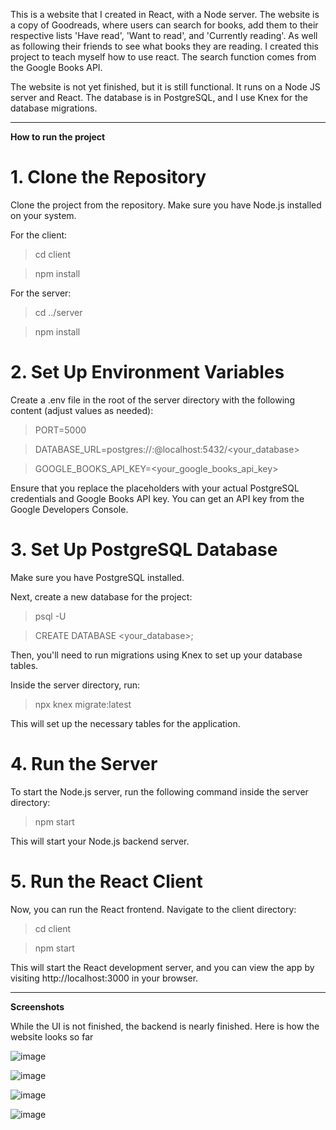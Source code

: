 This is a website that I created in React, with a Node server. The website is a copy of Goodreads, where users can search for books, add them to their respective lists 'Have read', 'Want to read', and 'Currently reading'. As well as following their friends to see what books they are reading. I created this project to teach myself how to use react. The search function comes from the Google Books API.

The website is not yet finished, but it is still functional. It runs on a Node JS server and React. The database is in PostgreSQL, and I use Knex for the database migrations.

---------
**How to run the project**

# 1. Clone the Repository

Clone the project from the repository.
Make sure you have Node.js installed on your system.

For the client:

>cd client

>npm install

For the server:

>cd ../server

>npm install

# 2. Set Up Environment Variables

Create a .env file in the root of the server directory with the following content (adjust values as needed):

>PORT=5000

>DATABASE_URL=postgres://<yourusername>:<yourpassword>@localhost:5432/<your_database>

>GOOGLE_BOOKS_API_KEY=<your_google_books_api_key>

Ensure that you replace the placeholders with your actual PostgreSQL credentials and Google Books API key. You can get an API key from the Google Developers Console.

# 3. Set Up PostgreSQL Database

Make sure you have PostgreSQL installed.

Next, create a new database for the project:

>psql -U <username>

>CREATE DATABASE <your_database>;
>
Then, you'll need to run migrations using Knex to set up your database tables.

Inside the server directory, run:

>npx knex migrate:latest

This will set up the necessary tables for the application.

# 4. Run the Server

To start the Node.js server, run the following command inside the server directory:

>npm start

This will start your Node.js backend server.

# 5. Run the React Client

Now, you can run the React frontend. Navigate to the client directory:

>cd client

>npm start

This will start the React development server, and you can view the app by visiting http://localhost:3000 in your browser.

------------------------

**Screenshots**

While the UI is not finished, the backend is nearly finished. Here is how the website looks so far

![image](https://github.com/user-attachments/assets/487daac6-c579-4c1c-b815-7058ab5df1a0)

![image](https://github.com/user-attachments/assets/35850d50-d890-4c26-a446-903241c1a6d0)

![image](https://github.com/user-attachments/assets/e7f6eb97-9bbf-489b-add7-827433269da1)

![image](https://github.com/user-attachments/assets/91c66095-09d3-42de-94f8-8a96fc7cd1dc)



